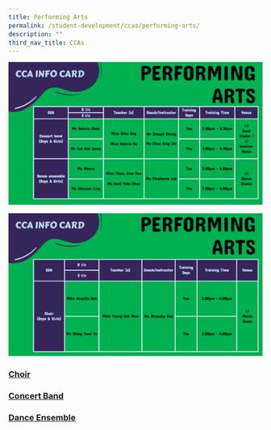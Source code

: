 ```yaml
---
title: Performing Arts
permalink: /student-development/ccas/performing-arts/
description: ""
third_nav_title: CCAs
---
```

![Performing Arts](/images/PERFORMING%20ARTS%20(2).jpeg)

![Performing Arts](/images/PERFORMING%20ARTS%20(3).jpeg)

### [Choir](/student-development/ccas/performing-arts/choir/)

### [Concert Band](/student-development/ccas/performing-arts/concert-band/)

### [Dance Ensemble](/student-development/ccas/performing-arts/dance-ensemble/)